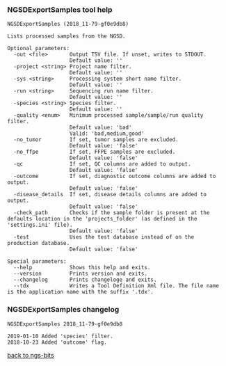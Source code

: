 ### NGSDExportSamples tool help
	NGSDExportSamples (2018_11-79-gf0e9db8)
	
	Lists processed samples from the NGSD.
	
	Optional parameters:
	  -out <file>       Output TSV file. If unset, writes to STDOUT.
	                    Default value: ''
	  -project <string> Project name filter.
	                    Default value: ''
	  -sys <string>     Processing system short name filter.
	                    Default value: ''
	  -run <string>     Sequencing run name filter.
	                    Default value: ''
	  -species <string> Species filter.
	                    Default value: ''
	  -quality <enum>   Minimum processed sample/sample/run quality filter.
	                    Default value: 'bad'
	                    Valid: 'bad,medium,good'
	  -no_tumor         If set, tumor samples are excluded.
	                    Default value: 'false'
	  -no_ffpe          If set, FFPE samples are excluded.
	                    Default value: 'false'
	  -qc               If set, QC columns are added to output.
	                    Default value: 'false'
	  -outcome          If set, diagnostic outcome columns are added to output.
	                    Default value: 'false'
	  -disease_details  If set, disease details columns are added to output.
	                    Default value: 'false'
	  -check_path       Checks if the sample folder is present at the defaults location in the 'projects_folder' (as defined in the 'settings.ini' file).
	                    Default value: 'false'
	  -test             Uses the test database instead of on the production database.
	                    Default value: 'false'
	
	Special parameters:
	  --help            Shows this help and exits.
	  --version         Prints version and exits.
	  --changelog       Prints changeloge and exits.
	  --tdx             Writes a Tool Definition Xml file. The file name is the application name with the suffix '.tdx'.
	
### NGSDExportSamples changelog
	NGSDExportSamples 2018_11-79-gf0e9db8
	
	2019-01-10 Added 'species' filter.
	2018-10-23 Added 'outcome' flag.
[back to ngs-bits](https://github.com/imgag/ngs-bits)